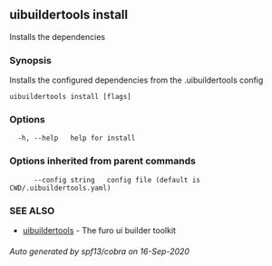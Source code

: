 ## uibuildertools install

Installs the dependencies

### Synopsis

Installs the configured dependencies from the .uibuildertools config



```
uibuildertools install [flags]
```

### Options

```
  -h, --help   help for install
```

### Options inherited from parent commands

```
      --config string   config file (default is CWD/.uibuildertools.yaml)
```

### SEE ALSO

* [uibuildertools](uibuildertools.md)	 - The furo ui builder toolkit

###### Auto generated by spf13/cobra on 16-Sep-2020
